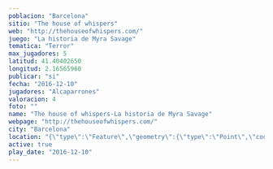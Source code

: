```yaml
---
poblacion: "Barcelona"
sitio: "The house of whispers"
web: "http://thehouseofwhispers.com/"
juego: "La historia de Myra Savage"
tematica: "Terror"
max_jugadores: 5
latitud: 41.40402650
longitud: 2.16565960
publicar: "si"
fecha: "2016-12-10"
jugadores: "Alcaparrones"
valoracion: 4
foto: ""
name: "The house of whispers-La historia de Myra Savage"
webpage: "http://thehouseofwhispers.com/"
city: "Barcelona"
location: "{\"type\":\"Feature\",\"geometry\":{\"type\":\"Point\",\"coordinates\":[\"41,40402650\",\"2,16565960\"]}}"
active: true
play_date: "2016-12-10"
---
```

